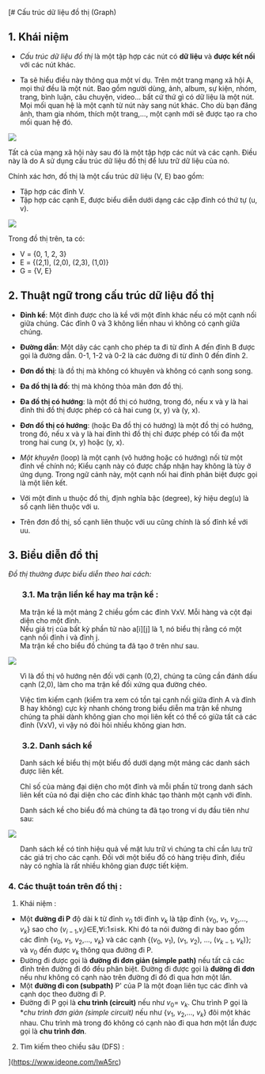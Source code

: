 [# Cấu trúc dữ liệu đồ thị (Graph)


## 1\. Khái niệm <br>
- *Cấu trúc dữ liệu đồ thị* là một tập hợp các nút có **dữ liệu** và **được kết nối** với các nút khác.<br>

 - Ta sẽ hiểu điều này thông qua một ví dụ. Trên một trang mạng xã hội A, mọi thứ đều là một nút. Bao gồm người dùng, ảnh, album, sự kiện, nhóm, trang, bình luận, câu chuyện, video… bất cứ thứ gì có dữ liệu là một nút. Mọi mối quan hệ là một cạnh từ nút này sang nút khác. Cho dù bạn đăng ảnh, tham gia nhóm, thích một trang,…, một cạnh mới sẽ được tạo ra cho mối quan hệ đó.

<img src="https://tek4.vn/public_files/00628c0e-b774-4e38-af5d-c077c6f4c88b">

Tất cả của mạng xã hội này sau đó là một tập hợp các nút và các cạnh. Điều này là do A sử dụng cấu trúc dữ liệu đồ thị để lưu trữ dữ liệu của nó.

Chính xác hơn, đồ thị là một cấu trúc dữ liệu (V, E) bao gồm:

- Tập hợp các đỉnh V.
- Tập hợp các cạnh E, được biểu diễn dưới dạng các cặp đỉnh có thứ tự (u, v).

<img src="https://tek4.vn/public_files/2dd17e0f-e455-44ca-b209-425b3ffb82d7">

Trong đồ thị trên, ta có:

- V = {0, 1, 2, 3}
- E = {(2,1), (2,0), (2,3), (1,0)}
- G = {V, E}

## 2\. Thuật ngữ trong cấu trúc dữ liệu đồ thị
- **Đỉnh kề**: Một đỉnh được cho là kề với một đỉnh khác nếu có một cạnh nối giữa chúng. Các đỉnh 0 và 3 không liền nhau vì không có cạnh giữa chúng.<br>

- **Đường dẫn**: Một dãy các cạnh cho phép ta đi từ đỉnh A đến đỉnh B được gọi là đường dẫn. 0-1, 1-2 và 0-2 là các đường đi từ đỉnh 0 đến đỉnh 2.<br>

- **Đơn đồ thị**: là đồ thị mà không có khuyên và không có cạnh song song.

- **Đa đồ thị là đồ**: thị mà không thỏa mãn đơn đồ thị.

- **Đa đồ thị có hướng**: là một đồ thị có hướng, trong đó, nếu x và y là hai đỉnh thì đồ thị được phép có cả hai cung (x, y) và (y, x).

- **Đơn đồ thị có hướng**: (hoặc Đa đồ thị có hướng) là một đồ thị có hướng, trong đó, nếu x và y là hai đỉnh thì đồ thị chỉ được phép có tối đa một trong hai cung (x, y) hoặc (y, x).<br>

- *Một khuyên* (loop) là một cạnh (vô hướng hoặc có hướng) nối từ một đỉnh về chính nó; Kiểu cạnh này có được chấp nhận hay không là tùy ở ứng dụng. Trong ngữ cảnh này, một cạnh nối hai đỉnh phân biệt được gọi là một liên kết. <br>

- Với một đinh u thuộc đồ thị, định nghĩa bậc (degree), ký hiệu deg(u) là số cạnh liên thuộc với u. <br>

- Trên đơn đồ thị, số cạnh liên thuộc với uu cũng chính là số đỉnh kề với uu. <br> 

## 3\. Biểu diễn đồ thị

*Đồ thị thường được biểu diễn theo hai cách:*

### <ul> 3.1. Ma trận liền kề hay ma trận kề : </ul>

<ul> Ma trận kề là một mảng 2 chiều gồm các đỉnh VxV. Mỗi hàng và cột đại diện cho một đỉnh. <br>
Nếu giá trị của bất kỳ phần tử nào a[i][j] là 1, nó biểu thị rằng có một cạnh nối đỉnh i và đỉnh j. <br>
Ma trận kề cho biểu đồ chúng ta đã tạo ở trên như sau.</ul>

<img src="https://tek4.vn/public_files/fbb4fe7a-d822-4170-ac61-8d401a80b388" > <br>

<ul>
Vì là đồ thị vô hướng nên đối với cạnh (0,2), chúng ta cũng cần đánh dấu cạnh (2,0), làm cho ma trận kề đối xứng qua đường chéo.

Việc tìm kiếm cạnh (kiểm tra xem có tồn tại cạnh nối giữa đỉnh A và đỉnh B hay không) cực kỳ nhanh chóng trong biểu diễn ma trận kề nhưng chúng ta phải dành không gian cho mọi liên kết có thể có giữa tất cả các đỉnh (VxV), vì vậy nó đòi hỏi nhiều không gian hơn.
</ul>

### <ul> 3.2. Danh sách kề </ul>
<ul>
Danh sách kề biểu thị một biểu đồ dưới dạng một mảng các danh sách được liên kết.

Chỉ số của mảng đại diện cho một đỉnh và mỗi phần tử trong danh sách liên kết của nó đại diện cho các đỉnh khác tạo thành một cạnh với đỉnh.

Danh sách kề cho biểu đồ mà chúng ta đã tạo trong ví dụ đầu tiên như sau:
</ul>

<img src = "https://tek4.vn/public_files/7d5843e5-6373-49d0-b011-26ac04559563"> <br>

<ul>
Danh sách kề có tính hiệu quả về mặt lưu trữ vì chúng ta chỉ cần lưu trữ các giá trị cho các cạnh. Đối với một biểu đồ có hàng triệu đỉnh, điều này có nghĩa là rất nhiều không gian được tiết kiệm.
</ul>

### 4\. Các thuật toán trên đồ thị : 

1. Khái niệm :

 - Một **đường đi P** độ dài k từ đỉnh $v_0$ tới đỉnh $v_k$ là tập đỉnh {$v_0$, $v_1$, $v_2$,..., $v_k$} sao cho ($v_{i−1}$,$v_i$)∈E,∀i:1≤i≤k. Khi đó ta nói đường đi này bao gồm các đỉnh \{$v_0$, $v_1$, $v_2$,..., $v_k$\} và các cạnh \{($v_0$, $v_1$), ($v_1$, $v_2$), ..., ($v_{k - 1}$, $v_k$)\}; và $v_0$ đến được $v_k$ thông qua đường đi P. <br>
 - Đường đi được gọi là **đường đi đơn giản (simple path)** nếu tất cả các đỉnh trên đường đi đó đều phân biệt. Đường đi được gọi là **đường đi đơn** nếu như không có cạnh nào trên đường đi đó đi qua hơn một lần. <br>
- Một **đường đi con (subpath)** P' của P là một đoạn liên tục các đỉnh và cạnh dọc theo đường đi P.<br>
- Đường đi P gọi là **chu trình (circuit)** nếu như $v_0$= $v_k$​. Chu trình P gọi là **chu trình đơn giản (simple circuit)* nếu như \{$v_1$, $v_2$,..., $v_k$\} đôi một khác nhau. Chu trình mà trong đó không có cạnh nào đi qua hơn một lần được gọi là **chu trình đơn**. <br>

2. Tìm kiếm theo chiều sâu (DFS) :

](https://www.ideone.com/IwA5rc)
